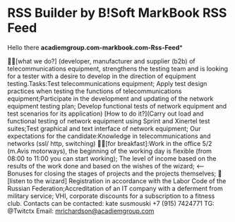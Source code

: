 # RSS Builder by B!Soft MarkBook RSS Feed

Hello there
**acadiemgroup.com-markbook.com-Rss-Feed***

🙋‍♀️[what we do?] (developer, manufacturer and supplier (b2b) of telecommunications equipment, strengthens the testing team and is looking for a tester with a desire to develop in the direction of equipment testing.Tasks:Test telecommunications equipment; Apply test design practices when testing the functions of telecommunications equipment;Participate in the development and updating of the network equipment testing plan; Develop functional tests of network equipment and test scenarios for its application)
[How to do it?](Carry out load and functional testing of network equipment using Sprint and Xinertel test suites;Test graphical and text interface of network equipment; Our expectations for the candidate:Knowledge in telecommunications and networks (ssl/ http, switching)
🍪🍔[for breakfast]:Work in the office 5/2 (m.Avis motorways), the beginning of the working day is flexible (from 08:00 to 11:00 you can start working); The level of income based on the results of the work done and based on the wishes of the wizard; <--Bonuses for closing the stages of projects and the projects themselves;
🧙[listen to the wizard] Registration in accordance with the Labor Code of the Russian Federation;Accreditation of an IT company with a deferment from military service; VHI, corporate discounts for a subscription to a fitness club.
Contacts can be contacted:
kate susmouski
+7 (915) 7424771
TG: @Twitctx
Email: mrichardson@acadiemgroup.com
